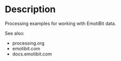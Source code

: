 # Description
Processing examples for working with EmotiBit data.

See also:
- processing.org
- emotibit.com
- docs.emotibit.com
